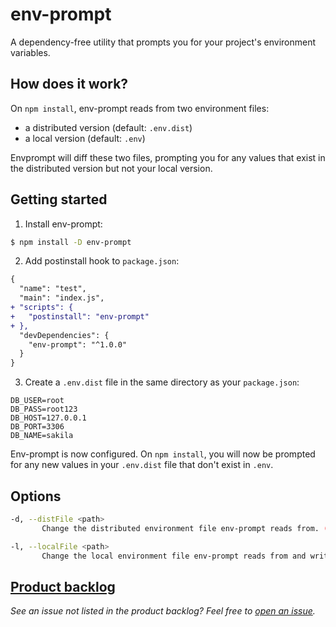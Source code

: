 # env-prompt
A dependency-free utility that prompts you for your project's environment variables.

## How does it work?
On `npm install`, env-prompt reads from two environment files:
 - a distributed version (default: `.env.dist`)
 - a local version (default: `.env`)

Envprompt will diff these two files, prompting you for any values that exist in the distributed version
 but not your local version.

## Getting started
1) Install env-prompt:
```sh
$ npm install -D env-prompt
```

2) Add postinstall hook to `package.json`:
```diff
{
  "name": "test",
  "main": "index.js",
+ "scripts": {
+   "postinstall": "env-prompt"
+ },
  "devDependencies": {
    "env-prompt": "^1.0.0"
  }
}
```

3) Create a `.env.dist` file in the same directory as your `package.json`:
```
DB_USER=root
DB_PASS=root123
DB_HOST=127.0.0.1
DB_PORT=3306
DB_NAME=sakila
```

Env-prompt is now configured.  On `npm install`, you will now be prompted for any new values in your `.env.dist`
 file that don't exist in `.env`.

## Options
```sh
-d, --distFile <path>         
       Change the distributed environment file env-prompt reads from. (default: .env.dist)

-l, --localFile <path>
       Change the local environment file env-prompt reads from and writes to. (default: .env)
```

## [Product backlog](https://github.com/env-prompt/env-prompt/issues?q=is%3Aissue+is%3Aopen+label%3Agroomed)
*See an issue not listed in the product backlog?  Feel free to
 [open an issue](https://github.com/env-prompt/env-prompt/issues/new).*
